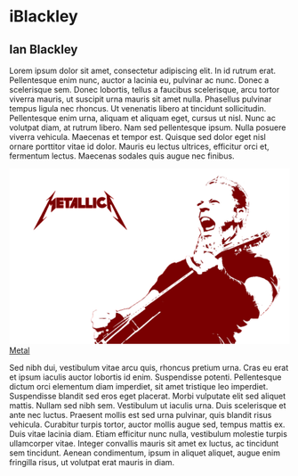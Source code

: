 # iBlackley
## Ian Blackley

Lorem ipsum dolor sit amet, consectetur adipiscing elit. In id rutrum erat. Pellentesque enim nunc, auctor a lacinia eu, pulvinar ac nunc. Donec a scelerisque sem. Donec lobortis, tellus a faucibus scelerisque, arcu tortor viverra mauris, ut suscipit urna mauris sit amet nulla. Phasellus pulvinar tempus ligula nec rhoncus. Ut venenatis libero at tincidunt sollicitudin. Pellentesque enim urna, aliquam et aliquam eget, cursus ut nisl. Nunc ac volutpat diam, at rutrum libero. Nam sed pellentesque ipsum. Nulla posuere viverra vehicula. Maecenas et tempor est. Quisque sed dolor eget nisl ornare porttitor vitae id dolor. Mauris eu lectus ultrices, efficitur orci et, fermentum lectus. Maecenas sodales quis augue nec finibus.

![](images/3046027751_0e2e18829d_o.jpg)
[Metal](http://loudwire.com/)

Sed nibh dui, vestibulum vitae arcu quis, rhoncus pretium urna. Cras eu erat et ipsum iaculis auctor lobortis id enim. Suspendisse potenti. Pellentesque dictum orci elementum diam imperdiet, sit amet tristique leo imperdiet. Suspendisse blandit sed eros eget placerat. Morbi vulputate elit sed aliquet mattis. Nullam sed nibh sem. Vestibulum ut iaculis urna. Duis scelerisque et ante nec luctus. Praesent mollis est sed urna pulvinar, quis blandit risus vehicula. Curabitur turpis tortor, auctor mollis augue sed, tempus mattis ex. Duis vitae lacinia diam. Etiam efficitur nunc nulla, vestibulum molestie turpis ullamcorper vitae. Integer convallis mauris sit amet ex luctus, ac tincidunt sem tincidunt. Aenean condimentum, ipsum in aliquet aliquet, augue enim fringilla risus, ut volutpat erat mauris in diam.
